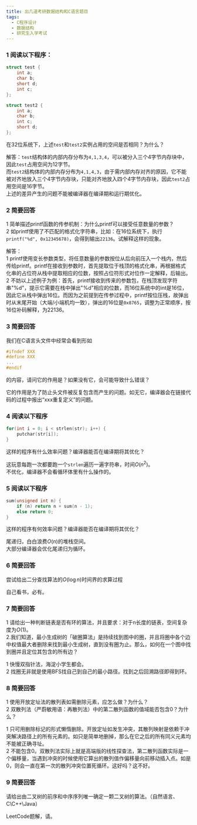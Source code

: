 ```yaml
---
title: 出几道考研数据结构和C语言题目
tags: 
  - C程序设计
  - 数据结构
  - 研究生入学考试
---
```


### 1 阅读以下程序：
```c
struct test {
    int a;
    char b;
    short d;
    int c;
};

struct test2 {
    int a;
    char b;
    int c;
    short d;
};
```

在32位系统下，上述`test`和`test2`实例占用的空间是否相同？为什么？

解答：`test`结构体的内部内存分布为`4,1,3,4`，可以被分入三个4字节内存块中，因此`test`占用空间为12字节。  
而`test2`结构体的内部内存分布为`4,1,4,3`，由于需内部内存对齐的原因，它不能被对齐地放入三个4字节内存块，只能对齐地放入四个4字节内存块，因此`test2`占用空间是16字节。  
上述的差异产生的问题不能被编译器在编译期和运行期优化。

### 2 简要回答

1 简单描述printf函数的传参机制：为什么printf可以接受任意数量的参数？  
2 如printf使用了不匹配的格式化字符串，比如：在16位系统下，执行`printf("%d", 0x12345678)`，会得到输出`22136`。试解释这样的现象。  

解答：  
1 printf使用变长参数类型，将任意数量的参数按位从后向前压入一个栈内，然后传给printf。printf在接收到参数时，首先提取位于栈顶的格式化串，再根据格式化串的占位符从栈中提取相应的位数，按照占位符形式对位作一定解释，后输出。  
2 不妨以上述例子为例：首先，printf接收到传来的参数包，在栈顶发现字符串"%d"，提示它需要在栈中弹出"%d"相应的位数，而16位系统中的int是16位，因此它从栈中弹出16位。而因为之前提到在传参过程中，printf按位压栈，故弹出时从末尾开始（大端/小端机均一致），弹出的16位是`0x8765`，调整为正常顺序，按16位补码解释，为22136。

### 3 简要回答
我们在C语言头文件中经常会看到形如
```cpp
#ifndef XXX
#define XXX
...
#endif
```
的内容，请问它的作用是？如果没有它，会可能导致什么错误？

它的作用是为了防止头文件被反复包含而产生的问题。如无它，编译器会在链接代码的过程中报出“xxx重复定义”的问题。

### 4 阅读以下程序
```c
for(int i = 0; i < strlen(str); i++) {
    putchar(str[i]);
}
```
这样的程序有什么效率问题？编译器能否在编译期将其优化？

这玩意每跑一次都要跑一个`strlen`遍历一遍字符串，时间$O(n^2)$。  
不优化，编译器不会看循环体里有什么操作的。

### 5 阅读以下程序

```c
sum(unsigned int n) {
    if (n) return n + sum(n - 1);
    else return 0;
}
```
这样的程序有何效率问题？编译器能否在编译期将其优化？

尾递归，白白浪费$O(n)$的堆栈空间。  
大部分编译器会优化尾递归为循环。

### 6 简要回答

尝试给出二分查找算法的$O(\log n)$时间界的求算过程

自己看书，必有。

### 7 简要回答

1 请给出一种判断链表是否有环的算法，并且要求：对于n长度的链表，空间复杂度为$O(1)$。  
2.我们知道，最小生成树的「破圈算法」是持续找到图中的圈，并且将圈中各个边中权值最大者删除来找到最小生成树，直到没有圈为止。那么，如何在一个图中找到圈并且定位其包含的所有边？

1 快慢双指针法，海淀小学生都会。  
2 找圈无非就是使用BFS找自己到自己的最小路径。找到之后回溯路径即得到环。

### 8 简要回答

1 使用开放定址法的散列表如需删除元素，应怎么做？为什么？  
2 双散列法（严蔚敏用语：再散列法）中的第二散列函数的值域能否包含0？为什么？

1 只可用删除标记的形式懒惰删除。开放定址如发生冲突，其散列映射是依赖于冲突解决路径上的所有元素的。如只是简单地删掉，那么在它之后的所有同义元素均不能被正确寻址。  
2 不能包含0。双散列法实际上就是高端版的线性探查法，第二散列函数实际是一个偏移量，当遇到冲突的时候使用它算出的散列值作偏移量向前移动插入点。如是0，则会一直在第一次的散列冲突位置死循环。这好吗？这不好。

### 9 简要回答

请给出由二叉树的前序和中序序列唯一确定一颗二叉树的算法。（自然语言、C\C++\Java）

LeetCode题解，请。